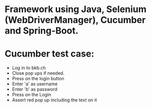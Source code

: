 # Framework using Java, Selenium (WebDriverManager), Cucumber and Spring-Boot.

# Cucumber test case:
* Log in to bkb.ch
* Close pop ups if needed.
* Press on the login button
* Enter 'a' as username
* Enter 'b' as password
* Press on the Login
* Assert red pop up including the text on it
